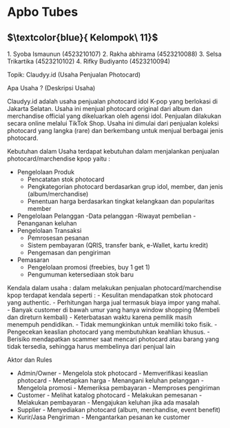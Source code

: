 # Apbo Tubes

## $\textcolor{blue}{ Kelompok\ 11}$

1.⁠ ⁠Syoba Ismaunun (4523210107)
2.⁠ ⁠Rakha abhirama (4523210088)
3.⁠ ⁠Selsa Trikartika (4523210102)
4.⁠ ⁠Rifky Budiyanto (4523210094)

Topik: Claudyy.id (Usaha Penjualan Photocard)

Apa Usaha ? (Deskripsi Usaha)

Claudyy.id adalah usaha penjualan photocard idol K-pop yang berlokasi di Jakarta Selatan. Usaha ini menjual photocard original dari album dan merchandise official yang dikeluarkan oleh agensi idol. Penjualan dilakukan secara online melalui TikTok Shop. Usaha ini dimulai dari penjualan koleksi photocard yang langka (rare) dan berkembang untuk menjual berbagai jenis photocard.

Kebutuhan dalam Usaha 
terdapat kebutuhan dalam menjalankan penjualan photocard/marchendise kpop yaitu :
- Pengelolaan Produk
    - Pencatatan stok photocard
    - Pengkategorian photocard berdasarkan grup idol, member, dan jenis (album/merchandise)
    - Penentuan harga berdasarkan tingkat kelangkaan dan popularitas member
- Pengelolaan Pelanggan
    -Data pelanggan
    -Riwayat pembelian
    -Penanganan keluhan
- Pengelolaan Transaksi
    - Pemrosesan pesanan
    - Sistem pembayaran (QRIS, transfer bank, e-Wallet, kartu kredit)
    - Pengemasan dan pengiriman
- Pemasaran
    - Pengelolaan promosi (freebies, buy 1 get 1)
    - Pengumuman ketersediaan stok baru

Kendala dalam usaha :
dalam melakukan penjualan photocard/marchendise kpop terdapat kendala seperti :
    - Kesulitan mendapatkan stok photocard yang authentic.
    - Perhitungan harga jual termasuk biaya impor yang mahal.
    - Banyak customer di bawah umur yang hanya window shopping (Membeli dan direturn kembali)
    - Keterbatasan waktu karena pemilik masih menempuh pendidikan.
    - Tidak memungkinkan untuk memiliki toko fisik.
    - Pengecekan keaslian photocard yang membutuhkan keahlian khusus.
    - Berisiko mendapatkan scammer saat mencari photocard atau barang yang tidak tersedia, sehingga harus membelinya dari penjual lain

Aktor dan Rules

- Admin/Owner
      - Mengelola stok photocard
      - Memverifikasi keaslian photocard
      - Menetapkan harga
      - Menangani keluhan pelanggan
      - Mengelola promosi
      - Memeriksa pembayaran
      - Memproses pengiriman
- Customer
      - Melihat katalog photocard
      - Melakukan pemesanan
      - Melakukan pembayaran
      - Mengajukan keluhan jika ada masalah
- Supplier
      - Menyediakan photocard (album, merchandise, event benefit)
- Kurir/Jasa Pengiriman
      - Mengantarkan pesanan ke customer


